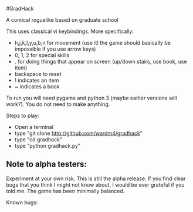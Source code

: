 #GradHack

A comical roguelike based on graduate school

This uses classical vi keybindings. More specifically:

* h,j,k,l,y,u,b,n for movement (use it! the game should basically be impossible if you use arrow keys)
* 0, 1, 2 for special skills
* . for doing things that appear on screen (up/down stairs, use book, use item)
* backspace to reset
* ! indicates an item
* ~ indicates a book

To run you will need pygame and python 3 (maybe earlier versions will work?). You do not need to make anything. 

Steps to play:

* Open a terminal
* type "git clone http://github.com/wardm4/gradhack" 
* type "cd gradhack"
* type "python gradhack.py"

## Note to alpha testers:

Experiment at your own risk. This is still the alpha release. If you find clear bugs that you think I might not know about, I would be ever grateful if you told me. The game has been minimally balanced.

Known bugs:
